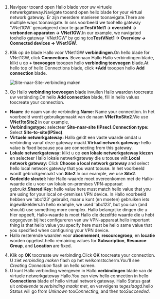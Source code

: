 1. <span data-ttu-id="70d97-101">Navigeer tooand open Hallo blade voor uw virtuele netwerkgateway.</span><span class="sxs-lookup"><span data-stu-id="70d97-101">Navigate tooand open hello blade for your virtual network gateway.</span></span> <span data-ttu-id="70d97-102">Er zijn meerdere manieren toonavigate.</span><span class="sxs-lookup"><span data-stu-id="70d97-102">There are multiple ways toonavigate.</span></span> <span data-ttu-id="70d97-103">In ons voorbeeld we toohello gateway 'VNet1GW' genavigeerd door te gaan**TestVNet1 -> overzicht -> verbonden apparaten -> VNet1GW**.</span><span class="sxs-lookup"><span data-stu-id="70d97-103">In our example, we navigated toohello gateway 'VNet1GW' by going too**TestVNet1 -> Overview -> Connected devices -> VNet1GW**.</span></span>
2. <span data-ttu-id="70d97-104">Klik op de blade Hallo voor VNet1GW **verbindingen**.</span><span class="sxs-lookup"><span data-stu-id="70d97-104">On hello blade for VNet1GW, click **Connections**.</span></span> <span data-ttu-id="70d97-105">Bovenaan Hallo Hallo verbindingen blade, klikt u op **+ toevoegen** tooopen hello **verbinding toevoegen** blade.</span><span class="sxs-lookup"><span data-stu-id="70d97-105">At hello top of hello Connections blade, click **+Add** tooopen hello **Add connection** blade.</span></span>

    ![Site-naar-Site-verbinding maken](./media/vpn-gateway-add-site-to-site-connection-s2s-rm-portal-include/connection1.png)

3. <span data-ttu-id="70d97-107">Op Hallo **verbinding toevoegen** blade invullen Hallo waarden toocreate uw verbinding.</span><span class="sxs-lookup"><span data-stu-id="70d97-107">On hello **Add connection** blade, fill in hello values toocreate your connection.</span></span>

  - <span data-ttu-id="70d97-108">**Naam:** de naam van de verbinding.</span><span class="sxs-lookup"><span data-stu-id="70d97-108">**Name:** Name your connection.</span></span> <span data-ttu-id="70d97-109">In het voorbeeld wordt gebruikgemaakt van de naam **VNet1toSite2**.</span><span class="sxs-lookup"><span data-stu-id="70d97-109">We use **VNet1toSite2** in our example.</span></span>
  - <span data-ttu-id="70d97-110">**Verbindingstype:** selecteer **Site-naar-site (IPsec)**.</span><span class="sxs-lookup"><span data-stu-id="70d97-110">**Connection type:** Select **Site-to-site(IPSec)**.</span></span>
  - <span data-ttu-id="70d97-111">**Virtuele netwerkgateway:** Hallo geldt een vaste waarde omdat u verbinding vanaf deze gateway maakt.</span><span class="sxs-lookup"><span data-stu-id="70d97-111">**Virtual network gateway:** hello value is fixed because you are connecting from this gateway.</span></span>
  - <span data-ttu-id="70d97-112">**Lokale netwerkgateway:** klikt u op **een lokale netwerkgateway kiezen** en selecteer Hallo lokale netwerkgateway die u toouse wilt.</span><span class="sxs-lookup"><span data-stu-id="70d97-112">**Local network gateway:** Click **Choose a local network gateway** and select hello local network gateway that you want toouse.</span></span> <span data-ttu-id="70d97-113">In het voorbeeld wordt gebruikgemaakt van **Site2**.</span><span class="sxs-lookup"><span data-stu-id="70d97-113">In our example, we use **Site2**.</span></span>
  - <span data-ttu-id="70d97-114">**Gedeelde sleutel:** hier Hallo-waarde moet overeenkomen met de Hallo-waarde die u voor uw lokale on-premises VPN-apparaat gebruikt.</span><span class="sxs-lookup"><span data-stu-id="70d97-114">**Shared Key:** hello value here must match hello value that you are using for your local on-premises VPN device.</span></span> <span data-ttu-id="70d97-115">In Hallo voorbeeld hebben we 'abc123' gebruikt, maar u kunt (en moeten) gebruiken iets ingewikkelders.</span><span class="sxs-lookup"><span data-stu-id="70d97-115">In hello example, we used 'abc123', but you can (and should) use something more complex.</span></span> <span data-ttu-id="70d97-116">Hallo belangrijke dingen die u hier opgeeft, Hallo-waarde is moet Hallo die dezelfde waarde die u hebt opgegeven bij het configureren van uw VPN-apparaat.</span><span class="sxs-lookup"><span data-stu-id="70d97-116">hello important thing is that hello value you specify here must be hello same value that you specified when configuring your VPN device.</span></span>
  - <span data-ttu-id="70d97-117">Hallo resterende waarden voor **abonnement**, **resourcegroep**, en **locatie** worden opgelost.</span><span class="sxs-lookup"><span data-stu-id="70d97-117">hello remaining values for **Subscription**, **Resource Group**, and **Location** are fixed.</span></span>

4. <span data-ttu-id="70d97-118">Klik op **OK** toocreate uw verbinding.</span><span class="sxs-lookup"><span data-stu-id="70d97-118">Click **OK** toocreate your connection.</span></span> <span data-ttu-id="70d97-119">U ziet *verbinding maken* flash op het welkomstscherm.</span><span class="sxs-lookup"><span data-stu-id="70d97-119">You'll see *Creating Connection* flash on hello screen.</span></span>
5. <span data-ttu-id="70d97-120">U kunt Hallo verbinding weergeven in Hallo **verbindingen** blade van de virtuele netwerkgateway Hallo.</span><span class="sxs-lookup"><span data-stu-id="70d97-120">You can view hello connection in hello **Connections** blade of hello virtual network gateway.</span></span> <span data-ttu-id="70d97-121">Hallo Status gaat uit *onbekende* te*verbinding maakt met*, en vervolgens te*geslaagd*.</span><span class="sxs-lookup"><span data-stu-id="70d97-121">hello Status will go from *Unknown* too*Connecting*, and then too*Succeeded*.</span></span>

